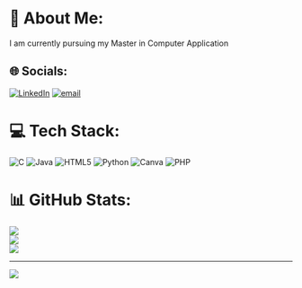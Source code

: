 # 💫 About Me:
I am currently pursuing my Master in Computer Application


## 🌐 Socials:
[![LinkedIn](https://img.shields.io/badge/LinkedIn-%230077B5.svg?logo=linkedin&logoColor=white)](https://linkedin.com/in/https://www.linkedin.com/in/pavan-b-ab55a6314?lipi=urn%3Ali%3Apage%3Ad_flagship3_profile_view_base_contact_details%3BHOp2PrVNREaDRELR%2FPSA5g%3D%3D) [![email](https://img.shields.io/badge/Email-D14836?logo=gmail&logoColor=white)](mailto:pavanofficial1123@gmail.com) 

# 💻 Tech Stack:
![C](https://img.shields.io/badge/c-%2300599C.svg?style=flat-square&logo=c&logoColor=white) ![Java](https://img.shields.io/badge/java-%23ED8B00.svg?style=flat-square&logo=openjdk&logoColor=white) ![HTML5](https://img.shields.io/badge/html5-%23E34F26.svg?style=flat-square&logo=html5&logoColor=white) ![Python](https://img.shields.io/badge/python-3670A0?style=flat-square&logo=python&logoColor=ffdd54) ![Canva](https://img.shields.io/badge/Canva-%2300C4CC.svg?style=flat-square&logo=Canva&logoColor=white) ![PHP](https://img.shields.io/badge/php-%23777BB4.svg?style=flat-square&logo=php&logoColor=white)
# 📊 GitHub Stats:
![](https://github-readme-stats.vercel.app/api?username=pavanpavan23&theme=dark&hide_border=false&include_all_commits=true&count_private=false)<br/>
![](https://nirzak-streak-stats.vercel.app/?user=pavanpavan23&theme=dark&hide_border=false)<br/>
![](https://github-readme-stats.vercel.app/api/top-langs/?username=pavanpavan23&theme=dark&hide_border=false&include_all_commits=true&count_private=false&layout=compact)

---
[![](https://visitcount.itsvg.in/api?id=pavanpavan23&icon=1&color=1)](https://visitcount.itsvg.in)

<!-- Proudly created with GPRM ( https://gprm.itsvg.in ) -->
